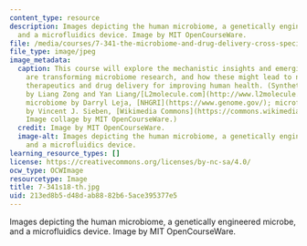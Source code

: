 ```yaml
---
content_type: resource
description: Images depicting the human microbiome, a genetically engineered microbe,
  and a microfluidics device. Image by MIT OpenCourseWare.
file: /media/courses/7-341-the-microbiome-and-drug-delivery-cross-species-communication-in-health-and-disease-spring-2018/213ed8b5d48dab8882b65ace395377e5_7-341s18-th.jpg
file_type: image/jpeg
image_metadata:
  caption: This course will explore the mechanistic insights and emerging tools that
    are transforming microbiome research, and how these might lead to new types of
    therapeutics and drug delivery for improving human health. (Synthetic circuit
    by Liang Zong and Yan Liang/[L2molecule.com](http://www.l2molecule.com/); human
    microbiome by Darryl Leja, [NHGRI](https://www.genome.gov/); microfluidic chip
    by Vincent J. Sieben, [Wikimedia Commons](https://commons.wikimedia.org/w/index.php?search=microfluidic+chip&title=Special:Search&profile=default&fulltext=1&searchToken=bj2f9xj980o6tqm6rqf2cwnaq#/media/File:FISHchip.jpg).
    Image collage by MIT OpenCourseWare.)
  credit: Image by MIT OpenCourseWare.
  image-alt: Images depicting the human microbiome, a genetically engineered microbe,
    and a microfluidics device.
learning_resource_types: []
license: https://creativecommons.org/licenses/by-nc-sa/4.0/
ocw_type: OCWImage
resourcetype: Image
title: 7-341s18-th.jpg
uid: 213ed8b5-d48d-ab88-82b6-5ace395377e5
---
```

Images depicting the human microbiome, a genetically engineered microbe, and a microfluidics device. Image by MIT OpenCourseWare.